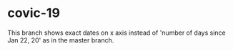 # covic-19
This branch shows exact dates on x axis instead of 'number of days since Jan 22, 20' as in the master branch.
